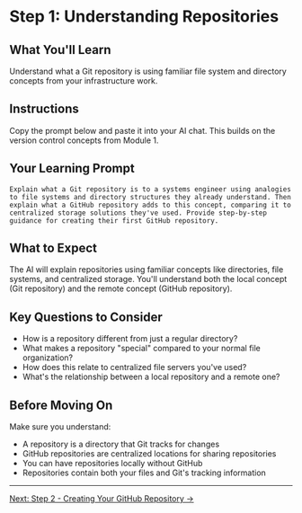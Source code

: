 # Step 1: Understanding Repositories

## What You'll Learn
Understand what a Git repository is using familiar file system and directory concepts from your infrastructure work.

## Instructions
Copy the prompt below and paste it into your AI chat. This builds on the version control concepts from Module 1.

## Your Learning Prompt

```
Explain what a Git repository is to a systems engineer using analogies to file systems and directory structures they already understand. Then explain what a GitHub repository adds to this concept, comparing it to centralized storage solutions they've used. Provide step-by-step guidance for creating their first GitHub repository.
```

## What to Expect
The AI will explain repositories using familiar concepts like directories, file systems, and centralized storage. You'll understand both the local concept (Git repository) and the remote concept (GitHub repository).

## Key Questions to Consider
- How is a repository different from just a regular directory?
- What makes a repository "special" compared to your normal file organization?
- How does this relate to centralized file servers you've used?
- What's the relationship between a local repository and a remote one?

## Before Moving On
Make sure you understand:
- A repository is a directory that Git tracks for changes
- GitHub repositories are centralized locations for sharing repositories
- You can have repositories locally without GitHub
- Repositories contain both your files and Git's tracking information

---
[Next: Step 2 - Creating Your GitHub Repository →](./step-2-creating-github-repository.md)

